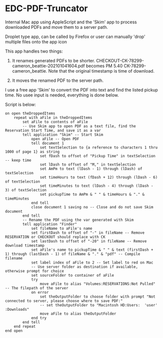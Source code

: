 # EDC-PDF-Truncator
Internal Mac app using AppleScript and the 'Skim' app to process downloaded PDFs and move them to a server path.

Droplet type app, can be called by Firefox or user can manually 'drop' multiple files onto the app icon

This app handles two things:

   1. It renames generated PDFs to be shorter. CHECKOUT-CK-78299-cameron_beattie-202101041604.pdf becomes PM 5.40 CK-78299-cameron_beattie. Note that the original timestamp is time of download.

   2. It moves the renamed PDF to the server path.

I use a free app 'Skim' to convert the PDF into text and find the listed pickup time. No usee input is needed, everything is done below.

Script is below:

	on open theDroppedItems
		repeat with aFile in theDroppedItems
			set aFile to contents of aFile
			-- Use Skim app to open PDF as a text file, find the Reservation Start Time, and save it as a var
			tell application "Skim" -- Start Skim
				open aFile -- Open PDF
				tell document 1
					set textSelection to {a reference to characters 1 thru 1000 of page 1} as string
					set fDash to offset of "Pickup Time" in textSelection -- keep time
					set lDash to offset of "M," in textSelection
					set AmPm to text (lDash - 1) through (lDash) of textSelection
					set timeHours to text (fDash + 12) through (lDash - 6) of textSelection
					set timeMinutes to text (lDash - 4) through (lDash - 3) of textSelection
					set pickupTime to AmPm & " " & timeHours & "." & timeMinutes
				end tell
				close document 1 saving no -- Close and do not save Skim document
			end tell
			-- Rename the PDF using the var generated with Skim
			tell application "Finder"
				set fileName to aFile's name
				set firstDash to offset of "-" in fileName -- Remove RESERVATION or CHECKOUT should replace with CK
				set lastDash to offset of "-20" in fileName -- Remove download timestamp
				set aFile's name to pickupTime & " " & text (firstDash + 1) through (lastDash - 1) of fileName & "." & "pdf" -- Compile filename
				set label index of aFile to 2 -- Set label to red on Mac
				-- Use server folder as destination if available, otherwise prompt for choice
				set sourceFolder to container of aFile
				try
					move aFile to alias "Volumes:RESERVATIONS:Not Pulled" -- The filepath of the server
				on error
					set theOutputFolder to choose folder with prompt "Not connected to server, please choose where to save PDF:"
					-- set theOutputFolder to "Macintosh HD:Users:  'user' :Downloads" 
					move aFile to alias theOutputFolder
				end try
			end tell
		end repeat
	end open
